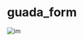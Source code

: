 # guada_form


![im](https://user-images.githubusercontent.com/53352272/126567178-63af5bed-80b3-4844-affe-802205760b31.jpg)
